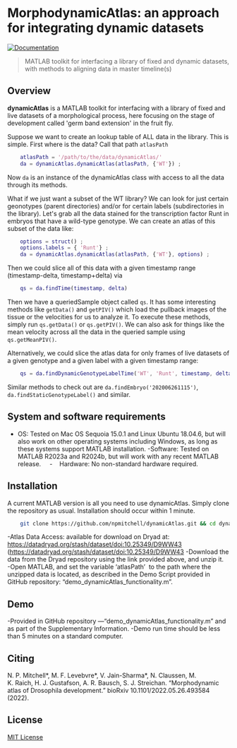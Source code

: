 # MorphodynamicAtlas: an approach for integrating dynamic datasets

[![Documentation](https://img.shields.io/badge/Documentation-Link-blue.svg)](https://npmitchell.github.io/dynamicAtlas/)

> MATLAB toolkit for interfacing a library of fixed and dynamic datasets, with methods to aligning data in master timeline(s)

## Overview

**dynamicAtlas** is a MATLAB toolkit for interfacing with a library of fixed and live datasets of a morphological process, here focusing on the stage of development called 'germ band extension' in the fruit fly.

Suppose we want to create an lookup table of ALL data in the library. This is simple. First where is the data? Call that path ``atlasPath``

```matlab
	atlasPath = '/path/to/the/data/dynamicAtlas/'
	da = dynamicAtlas.dynamicAtlas(atlasPath, {'WT'}) ;
```

Now ``da`` is an instance of the dynamicAtlas class with access to all the data through its methods.

What if we just want a subset of the WT library? We can look for just certain geonotypes (parent directories) and/or for certain labels (subdirectories in the library). Let's grab all the data stained for the transcription factor Runt in embryos that have a wild-type genotype. We can create an atlas of this subset of the data like:

```matlab
	options = struct() ;
	options.labels = { 'Runt'} ;
	da = dynamicAtlas.dynamicAtlas(atlasPath, {'WT'}, options) ;
```

Then we could slice all of this data with a given timestamp range
(timestamp-delta, timestamp+delta) via

```matlab
    qs = da.findTime(timestamp, delta)
```

Then we have a queriedSample object called ``qs``. It has some interesting methods like ``getData()`` and ``getPIV()`` which load the pullback images of the tissue or the velocities for us to analyze it. To execute these methods, simply run
``qs.getData()`` or ``qs.getPIV()``.
We can also ask for things like the mean velocity across all the data in the queried sample using ``qs.getMeanPIV()``.

Alternatively, we could slice the atlas data for only frames of live datasets of a given genotype and a given label with a given timestamp range:

```matlab
    qs = da.findDynamicGenotypeLabelTime('WT', 'Runt', timestamp, delta)
```

Similar methods to check out are ``da.findEmbryo('202006261115')``, ``da.findStaticGenotypeLabel()`` and similar.

## System and software requirements

- OS: Tested on Mac OS Sequoia 15.0.1 and Linux Ubuntu 18.04.6, but will also work on other operating systems including Windows, as long as these systems support MATLAB installation.
-Software: Tested on MATLAB R2023a and R2024b, but will work with any recent
MATLAB release.
    -    Hardware: No non-standard hardware required.

## Installation

A current MATLAB version is all you need to use dynamicAtlas. 
Simply clone the repository as usual. Installation should occur within 1 minute.
```bash
    git clone https://github.com/npmitchell/dynamicAtlas.git && cd dynamicAtlas
```
-Atlas Data Access: available for download on Dryad at: https://datadryad.org/stash/dataset/doi:10.25349/D9WW43 (https://datadryad.org/stash/dataset/doi:10.25349/D9WW43
-Download the data from the Dryad repository using the link provided above, and unzip it.  
-Open MATLAB, and set the variable ‘atlasPath’  to the path where the unzipped data is located, as described in the Demo Script provided in GitHub repository: “demo_dynamicAtlas_functionality.m”.

## Demo
-Provided in GitHub repository —“demo_dynamicAtlas_functionality.m” and as part of the Supplementary Information.
-Demo run time should be less than 5 minutes on a standard computer.

## Citing
N. P. Mitchell*, M. F. Levebvre*, V. Jain-Sharma*, N. Claussen, M. K. Raich, H. J. Gustafson, A. R. Bausch, S. J. Streichan. “Morphodynamic atlas of Drosophila development.” bioRxiv 10.1101/2022.05.26.493584 (2022). 

## License

[MIT License](LICENSE)
